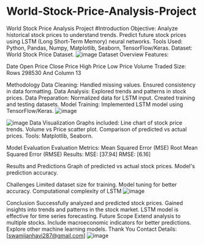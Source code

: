 # World-Stock-Price-Analysis-Project
World Stock Price Analysis Project
#Introduction
Objective:
Analyze historical stock prices to understand trends.
Predict future stock prices using LSTM (Long Short-Term Memory) neural networks.
Tools Used: Python, Pandas, Numpy, Matplotlib, Seaborn, TensorFlow/Keras.
Dataset: World Stock Price Dataset.
![image](https://github.com/user-attachments/assets/dba720fb-7cbb-4250-9afe-8d5db778d00a)
Dataset Overview
Features:

Date
Open Price
Close Price
High Price
Low Price
Volume Traded
Size: Rows 298530 And Column 13

Methodology
Data Cleaning:
Handled missing values.
Ensured consistency in data formatting.
Data Analysis:
Explored trends and patterns in stock prices.
Data Preparation:
Normalized data for LSTM input.
Created training and testing datasets.
Model Training:
Implemented LSTM model using TensorFlow/Keras.
![image](https://github.com/user-attachments/assets/0e5167d3-fb40-4b03-856d-6d5d87dd2962)

![image](https://github.com/user-attachments/assets/ae97c78c-5e51-4619-9fa9-156115d51559)
Data Visualization
Graphs included:
Line chart of stock price trends.
Volume vs Price scatter plot.
Comparison of predicted vs actual prices.
Tools: Matplotlib, Seaborn.

Model Evaluation
Evaluation Metrics:
Mean Squared Error (MSE)
Root Mean Squared Error (RMSE)
Results:
MSE: [37.94]
RMSE: [6.16]

Results and Predictions
Graph of predicted vs actual stock prices.
Model's prediction accuracy.

Challenges
Limited dataset size for training.
Model tuning for better accuracy.
Computational complexity of LSTM
![image](https://github.com/user-attachments/assets/abfb581b-9940-4e3e-a5f5-e193ca8d44ee)

Conclusion
Successfully analyzed and predicted stock prices.
Gained insights into trends and patterns in the stock market.
LSTM model is effective for time series forecasting.
Future Scope
Extend analysis to multiple stocks.
Include macroeconomic indicators for better predictions.
Explore other machine learning models.
Thank You
Contact Details: [swamijanhavi287@gmail.com]
![image](https://github.com/user-attachments/assets/817fece9-1f8a-496f-b736-f2aa96897976)


